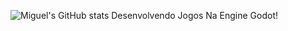 ![Miguel's GitHub stats](https://github-readme-stats.vercel.app/api?username=miguelrochabh&show_icons=true&theme=radical&hide=contribs,prs)
Desenvolvendo Jogos Na Engine Godot!
